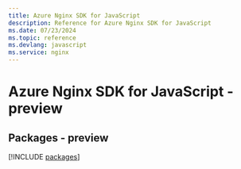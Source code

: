 ```yaml
---
title: Azure Nginx SDK for JavaScript
description: Reference for Azure Nginx SDK for JavaScript
ms.date: 07/23/2024
ms.topic: reference
ms.devlang: javascript
ms.service: nginx
---
```

# Azure Nginx SDK for JavaScript - preview
## Packages - preview
[!INCLUDE [packages](nginx-index.md)]